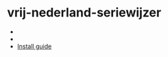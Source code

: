 # vrij-nederland-seriewijzer

- [](http://gulpjs.com)
- [](https://developer.mozilla.org/es/docs/HTML/HTML5)
- [Install guide](http://lesscss.org)


```


```

